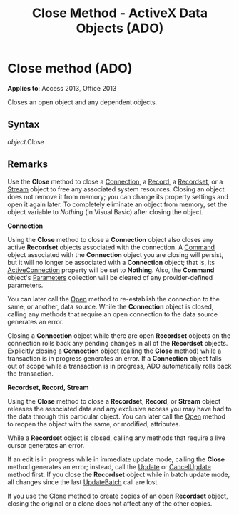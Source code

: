 ﻿---
title: Close Method - ActiveX Data Objects (ADO)
TOCTitle: Close method (ADO)
ms:assetid: 26a7cced-ebeb-70be-f5de-96a35711bc37
ms:mtpsurl: https://msdn.microsoft.com/library/JJ249029(v=office.15)
ms:contentKeyID: 48543818
ms.date: 09/18/2015
mtps_version: v=office.15
---

# Close method (ADO)


**Applies to**: Access 2013, Office 2013

Closes an open object and any dependent objects.

## Syntax

*object*.Close

## Remarks

Use the **Close** method to close a [Connection](connection-object-ado.md), a [Record](record-object-ado.md), a [Recordset](recordset-object-ado.md), or a [Stream](stream-object-ado.md) object to free any associated system resources. Closing an object does not remove it from memory; you can change its property settings and open it again later. To completely eliminate an object from memory, set the object variable to *Nothing* (in Visual Basic) after closing the object.

**Connection**

Using the **Close** method to close a **Connection** object also closes any active **Recordset** objects associated with the connection. A [Command](command-object-ado.md) object associated with the **Connection** object you are closing will persist, but it will no longer be associated with a **Connection** object; that is, its [ActiveConnection](activeconnection-property-ado.md) property will be set to **Nothing**. Also, the **Command** object's [Parameters](parameters-collection-ado.md) collection will be cleared of any provider-defined parameters.

You can later call the [Open](open-method-ado-connection.md) method to re-establish the connection to the same, or another, data source. While the **Connection** object is closed, calling any methods that require an open connection to the data source generates an error.

Closing a **Connection** object while there are open **Recordset** objects on the connection rolls back any pending changes in all of the **Recordset** objects. Explicitly closing a **Connection** object (calling the **Close** method) while a transaction is in progress generates an error. If a **Connection** object falls out of scope while a transaction is in progress, ADO automatically rolls back the transaction.

**Recordset, Record, Stream**

Using the **Close** method to close a **Recordset**, **Record**, or **Stream** object releases the associated data and any exclusive access you may have had to the data through this particular object. You can later call the [Open](open-method-ado-recordset.md) method to reopen the object with the same, or modified, attributes.

While a **Recordset** object is closed, calling any methods that require a live cursor generates an error.

If an edit is in progress while in immediate update mode, calling the **Close** method generates an error; instead, call the [Update](update-method-ado.md) or [CancelUpdate](cancelupdate-method-ado.md) method first. If you close the **Recordset** object while in batch update mode, all changes since the last [UpdateBatch](updatebatch-method-ado.md) call are lost.

If you use the [Clone](clone-method-ado.md) method to create copies of an open **Recordset** object, closing the original or a clone does not affect any of the other copies.


